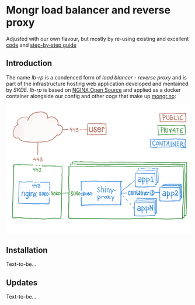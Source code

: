 # Mongr load balancer and reverse proxy

Adjusted with our own flavour, but mostly by re-using existing and excellent [code](https://github.com/wmnnd/nginx-certbot) and [step-by-step guide](https://medium.com/@pentacent/nginx-and-lets-encrypt-with-docker-in-less-than-5-minutes-b4b8a60d3a71)

## Introduction
The name _lb-rp_ is a condenced form of _load blancer - reverse proxy_ and is part of the infrastructure hosting web application developed and mentained by _SKDE_. _lb-rp_ is based on [NGINX Open Source](https://www.nginx.com/) and applied as a docker container alongside our config and other cogs that make up [mongr.no](https://mongr.no):

![mongr.no architecture](mongr_arch.png)


## Installation
Text-to-be...

## Updates
Text-to-be...
